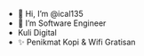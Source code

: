 - 👋 Hi, I’m @ical135
- 👀 I’m Software Engineer
- Kuli Digital
- ✨ Penikmat Kopi & Wifi Gratisan
<!--- - 💞️ I’m looking to collaborate on ...
- 📫 How to reach me ... --->

<!---
ical135/ical135 is a ✨ special ✨ repository because its `README.md` (this file) appears on your GitHub profile.
You can click the Preview link to take a look at your changes.
--->

